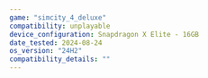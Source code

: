```yaml
---
game: "simcity_4_deluxe"
compatibility: unplayable
device_configuration: Snapdragon X Elite - 16GB
date_tested: 2024-08-24
os_version: "24H2"
compatibility_details: ""
---
```

